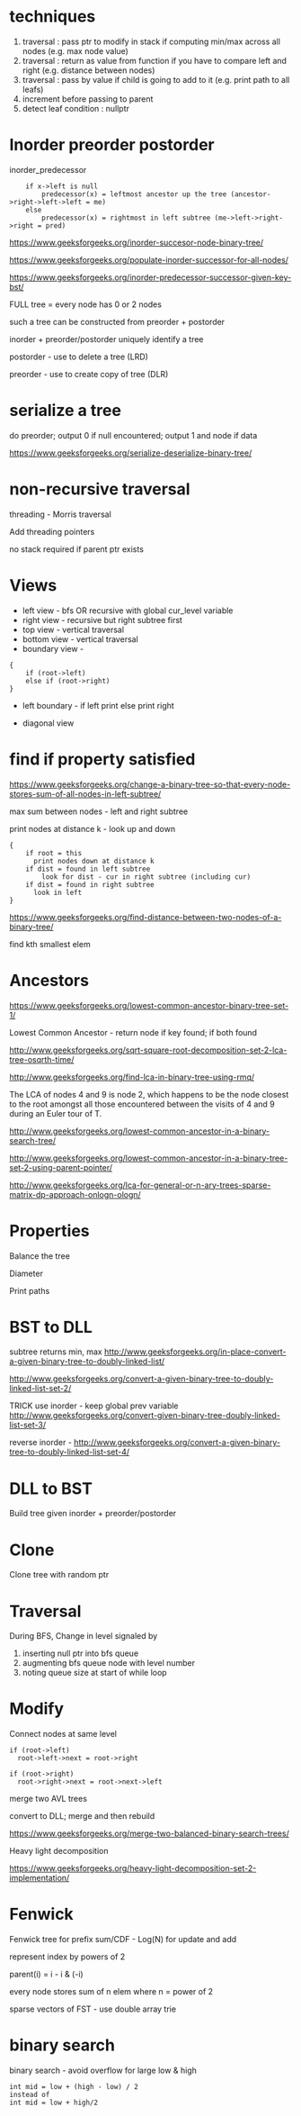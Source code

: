 
# techniques 

1. traversal : pass ptr to modify in stack if computing min/max across all nodes (e.g. max node value)
2. traversal : return as value from function if you have to compare left and right (e.g. distance between nodes)
3. traversal : pass by value if child is going to add to it (e.g. print path to all leafs)
4. increment before passing to parent
5. detect leaf condition : nullptr


# Inorder preorder postorder 

inorder_predecessor
```
	if x->left is null
		predecessor(x) = leftmost ancestor up the tree (ancestor->right->left->left = me)
	else
		predecessor(x) = rightmost in left subtree (me->left->right->right = pred)
```

https://www.geeksforgeeks.org/inorder-succesor-node-binary-tree/
		
https://www.geeksforgeeks.org/populate-inorder-successor-for-all-nodes/

https://www.geeksforgeeks.org/inorder-predecessor-successor-given-key-bst/

FULL tree = every node has 0 or 2 nodes  

such a tree can be constructed from preorder + postorder

inorder + preorder/postorder uniquely identify a tree

postorder - use to delete a tree (LRD)

preorder - use to create copy of tree (DLR)

# serialize a tree   

do preorder; output 0 if null encountered; output 1 and node if data

https://www.geeksforgeeks.org/serialize-deserialize-binary-tree/

# non-recursive traversal

threading - Morris traversal

Add threading pointers

no stack required if parent ptr exists

# Views

* left view - bfs OR recursive with global cur_level variable
* right view - recursive but right subtree first
* top view - vertical traversal
* bottom view - vertical traversal
* boundary view -

```
{
	if (root->left)
	else if (root->right)
}
```

* left boundary - if left print else print right

* diagonal view

# find if property satisfied

https://www.geeksforgeeks.org/change-a-binary-tree-so-that-every-node-stores-sum-of-all-nodes-in-left-subtree/

max sum between nodes - left and right subtree

print nodes at distance k - look up and down
```
{
	if root = this
	  print nodes down at distance k
	if dist = found in left subtree
		look for dist - cur in right subtree (including cur)
	if dist = found in right subtree
	  look in left
}
```

https://www.geeksforgeeks.org/find-distance-between-two-nodes-of-a-binary-tree/

find kth smallest elem

# Ancestors

https://www.geeksforgeeks.org/lowest-common-ancestor-binary-tree-set-1/

Lowest Common Ancestor - return node if key found; if both found

http://www.geeksforgeeks.org/sqrt-square-root-decomposition-set-2-lca-tree-osqrth-time/

http://www.geeksforgeeks.org/find-lca-in-binary-tree-using-rmq/

The LCA of nodes 4 and 9 is node 2, which happens to be the node closest 
to the root amongst all those encountered between the visits of 4 and 9 
during an Euler tour of T. 

http://www.geeksforgeeks.org/lowest-common-ancestor-in-a-binary-search-tree/

http://www.geeksforgeeks.org/lowest-common-ancestor-in-a-binary-tree-set-2-using-parent-pointer/

http://www.geeksforgeeks.org/lca-for-general-or-n-ary-trees-sparse-matrix-dp-approach-onlogn-ologn/


# Properties 

Balance the tree

Diameter

Print paths


# BST to DLL

subtree returns min, max
http://www.geeksforgeeks.org/in-place-convert-a-given-binary-tree-to-doubly-linked-list/

http://www.geeksforgeeks.org/convert-a-given-binary-tree-to-doubly-linked-list-set-2/

TRICK use inorder - keep global prev variable 
http://www.geeksforgeeks.org/convert-given-binary-tree-doubly-linked-list-set-3/

reverse inorder - 
http://www.geeksforgeeks.org/convert-a-given-binary-tree-to-doubly-linked-list-set-4/

# DLL to BST

Build tree given inorder + preorder/postorder

# Clone

Clone tree with random ptr

# Traversal

During BFS, Change in level signaled by
1. inserting null ptr into bfs queue
2. augmenting bfs queue node with level number
3. noting queue size at start of while loop

# Modify

Connect nodes at same level
```
if (root->left)
  root->left->next = root->right

if (root->right)
  root->right->next = root->next->left
```

merge two AVL trees

convert to DLL; merge  and then rebuild

https://www.geeksforgeeks.org/merge-two-balanced-binary-search-trees/


Heavy light decomposition

https://www.geeksforgeeks.org/heavy-light-decomposition-set-2-implementation/

# Fenwick

Fenwick tree for prefix sum/CDF - Log(N) for update and add

represent index by powers of 2

parent(i) = i - i & (-i)

every node stores sum of n elem where n = power of 2

sparse vectors of FST - use double array trie

# binary search

binary search - avoid overflow for large low & high
```
int mid = low + (high - low) / 2 
instead of
int mid = low + high/2
```
